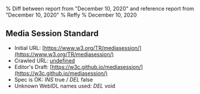% Diff between report from "December 10, 2020" and reference report from "December 10, 2020"
% Reffy
% December 10, 2020

## Media Session Standard

- Initial URL: [https://www.w3.org/TR/mediasession/](https://www.w3.org/TR/mediasession/)
- Crawled URL: [undefined](undefined)
- Editor's Draft: [https://w3c.github.io/mediasession/](https://w3c.github.io/mediasession/)
- Spec is OK: *INS* true / *DEL* false
- Unknown WebIDL names used: *DEL* void


